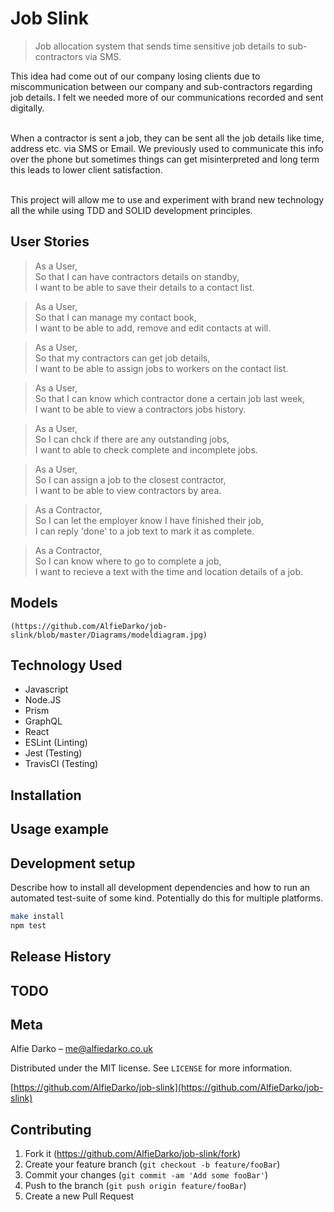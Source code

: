 # Job Slink
> Job allocation system that sends time sensitive job details to sub-contractors via SMS.

This idea had come out of our company losing clients due to miscommunication between our company and sub-contractors regarding job details. I felt we needed more of our communications recorded and sent digitally.<br><Br>

When a contractor is sent a job, they can be sent all the job details like time, address etc. via SMS or Email. We previously used to communicate this info over the phone but sometimes things can get misinterpreted and long term this leads to lower client satisfaction.<br><Br>

This project will allow me to use and experiment with brand new technology all the while using TDD and SOLID development principles.

## User Stories
> As a User,<br>
> So that I can have contractors details on standby,<br>
> I want to be able to save their details to a contact list.

> As a User,<br>
> So that I can manage my contact book,<br>
> I want to be able to add, remove and edit contacts at will.

> As a User,<br>
> So that my contractors can get job details,<br>
> I want to be able to assign jobs to workers on the contact list.

> As a User,<br>
> So that I can know which contractor done a certain job last week,<br>
> I want to be able to view a contractors jobs history.

> As a User,<br>
> So I can chck if there are any outstanding jobs,<br>
> I want to able to check complete and incomplete jobs.

> As a User,<br>
> So I can assign a job to the closest contractor,<br>
> I want to be able to view contractors by area.

> As a Contractor,<br>
> So I can let the employer know I have finished their job,<br>
> I can reply 'done' to a job text to mark it as complete.

> As a Contractor,<br>
> So I can know where to go to complete a job,<br>
> I want to recieve a text with the time and location details of a job.


## Models
    (https://github.com/AlfieDarko/job-slink/blob/master/Diagrams/modeldiagram.jpg)

## Technology Used
- Javascript
- Node.JS
- Prism
- GraphQL
- React
- ESLint (Linting)
- Jest (Testing)
- TravisCI (Testing)

## Installation



## Usage example



## Development setup

Describe how to install all development dependencies and how to run an automated test-suite of some kind. Potentially do this for multiple platforms.

```sh
make install
npm test
```

## Release History

## TODO

## Meta

Alfie Darko – me@alfiedarko.co.uk

Distributed under the MIT license. See ``LICENSE`` for more information.

[https://github.com/AlfieDarko/job-slink](https://github.com/AlfieDarko/job-slink)

## Contributing

1. Fork it (<https://github.com/AlfieDarko/job-slink/fork>)
2. Create your feature branch (`git checkout -b feature/fooBar`)
3. Commit your changes (`git commit -am 'Add some fooBar'`)
4. Push to the branch (`git push origin feature/fooBar`)
5. Create a new Pull Request

<!-- Markdown link & img dfn's -->
